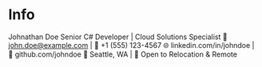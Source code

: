 # Info
Johnathan Doe Senior C# Developer | Cloud Solutions Specialist 📧 john.doe@example.com | 📱 +1 (555) 123-4567 🌐 linkedin.com/in/johndoe | 🐙 github.com/johndoe 📍 Seattle, WA | 📌 Open to Relocation &amp; Remote
